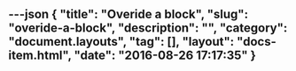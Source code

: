 ---json
{
    "title": "Overide a block",
    "slug": "overide-a-block",
    "description": "",
    "category": "document.layouts",
    "tag": [],
    "layout": "docs-item.html",
    "date": "2016-08-26 17:17:35"
}
---
